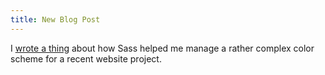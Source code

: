 ```yaml
---
title: New Blog Post
---
```


I [wrote a thing](/posts/2018-03-06-managing-complex-color-schemes-with-sass) about how Sass helped me manage a rather complex color scheme for a recent website project.
